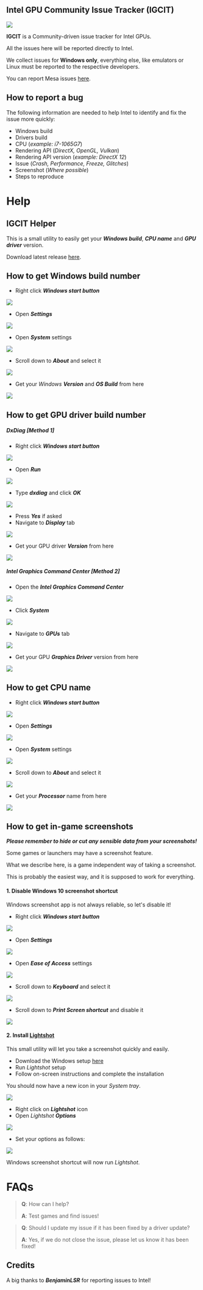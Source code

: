 ## Intel GPU Community Issue Tracker (IGCIT)

![](img/IGCIT-logo-256.png)

**IGCIT** is a Community-driven issue tracker for Intel GPUs.

All the issues here will be reported directly to Intel.

We collect issues for **Windows only**, everything else, like emulators or Linux must be reported to the respective developers.

You can report Mesa issues [here](https://gitlab.freedesktop.org/mesa/mesa).

## How to report a bug

The following information are needed to help Intel to identify and fix the issue more quickly:

* Windows build
* Drivers build
* CPU (_example: i7-1065G7_)
* Rendering API (_DirectX, OpenGL, Vulkan_)
* Rendering API version (_example: DirectX 12_)
* Issue (_Crash, Performance, Freeze, Glitches_)
* Screenshot (_Where possible_)
* Steps to reproduce

# Help

## IGCIT Helper

This is a small utility to easily get your _**Windows build**_, _**CPU name**_ and _**GPU driver**_ version.

Download latest release [here](https://github.com/IGCIT/Intel-GPU-Community-Issue-Tracker-IGCIT/releases/latest).

## How to get Windows build number

* Right click _**Windows start button**_

![](img/startBtn.jpg)

* Open _**Settings**_

![](img/windowsSettings.jpg)

* Open _**System**_ settings

![](img/sysSettings.jpg)

* Scroll down to _**About**_ and select it

![](img/about.jpg)

* Get your _Windows **Version**_ and _**OS Build**_ from here

![](img/winBuildVer.jpg)


## How to get GPU driver build number


##### DxDiag _[Method 1]_

* Right click _**Windows start button**_

![](img/startBtn.jpg)

* Open _**Run**_

![](img/run.jpg)

* Type _**dxdiag**_ and click _**OK**_

![](img/dxdiag.jpg)

* Press _**Yes**_ if asked
* Navigate to _**Display**_ tab

![](img/dxdiagDisplay.jpg)

* Get your GPU driver _**Version**_ from here

![](img/dxdiagDriverVer.jpg)


##### Intel Graphics Command Center _[Method 2]_

* Open the _**Intel Graphics Command Center**_

![](img/intelgpucenter.jpg)

* Click _**System**_

![](img/intelgpucenterSys.jpg)

* Navigate to _**GPUs**_ tab

![](img/intelgpucenterGpus.jpg)


* Get your GPU _**Graphics Driver**_ version from here

![](img/intelgpucenterDriverVer.jpg)

## How to get CPU name

* Right click _**Windows start button**_

![](img/startBtn.jpg)

* Open _**Settings**_

![](img/windowsSettings.jpg)

* Open _**System**_ settings

![](img/sysSettings.jpg)

* Scroll down to _**About**_ and select it

![](img/about.jpg)

* Get your _**Processor**_ name from here

![](img/cpuname.jpg)

## How to get in-game screenshots

_**Please remember to hide or cut any sensible data from your screenshots!**_

Some games or launchers may have a screenshot feature.

What we describe here, is a game independent way of taking a screenshot.

This is probably the easiest way, and it is supposed to work for everything.


#### 1. Disable Windows 10 screenshot shortcut

Windows screenshot app is not always reliable, so let's disable it!

* Right click _**Windows start button**_

![](img/startBtn.jpg)

* Open _**Settings**_

![](img/windowsSettings.jpg)

* Open _**Ease of Access**_ settings

![](img/windowsSettingsEOA.jpg)

* Scroll down to _**Keyboard**_ and select it

![](img/windowsSettingsKbd.jpg)

* Scroll down to _**Print Screen shortcut**_ and disable it

![](img/windowsSettingsShot.jpg)

#### 2. Install [Lightshot](https://app.prntscr.com/en/index.html)

This small utility will let you take a screenshot quickly and easily.

* Download the Windows setup [here](https://app.prntscr.com/build/setup-lightshot.exe)
* Run _Lightshot_ setup
* Follow on-screen instructions and complete the installation

You should now have a new icon in your _System tray_.

![](img/lightshotTray.jpg)

* Right click on _**Lightshot**_ icon
* Open _Lightshot_ _**Options**_

![](img/lightshotOpts.jpg)

* Set your options as follows:

![](img/lightshotOptsSet.jpg)

Windows screenshot shortcut will now run _Lightshot_.

# FAQs

> **Q**: How can I help?
>
> **A**: Test games and find issues!

> **Q**: Should I update my issue if it has been fixed by a driver update?
>
> **A**: Yes, if we do not close the issue, please let us know it has been fixed!

## Credits

A big thanks to _**BenjaminLSR**_ for reporting issues to Intel!
